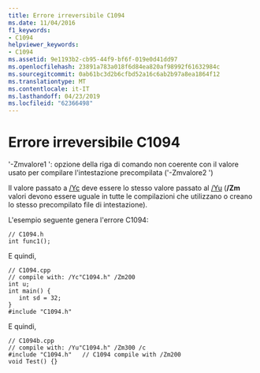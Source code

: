 ```yaml
---
title: Errore irreversibile C1094
ms.date: 11/04/2016
f1_keywords:
- C1094
helpviewer_keywords:
- C1094
ms.assetid: 9e1193b2-cb95-44f9-bf6f-019e0d41dd97
ms.openlocfilehash: 23891a783a018f6d84ea820af98992f61632984c
ms.sourcegitcommit: 0ab61bc3d2b6cfbd52a16c6ab2b97a8ea1864f12
ms.translationtype: MT
ms.contentlocale: it-IT
ms.lasthandoff: 04/23/2019
ms.locfileid: "62366498"
---
```

# <a name="fatal-error-c1094"></a>Errore irreversibile C1094

'-Zmvalore1 ': opzione della riga di comando non coerente con il valore usato per compilare l'intestazione precompilata ('-Zmvalore2 ')

Il valore passato a [/Yc](../../build/reference/yc-create-precompiled-header-file.md) deve essere lo stesso valore passato al [/Yu](../../build/reference/yu-use-precompiled-header-file.md) (**/Zm** valori devono essere uguale in tutte le compilazioni che utilizzano o creano lo stesso precompilato file di intestazione).

L'esempio seguente genera l'errore C1094:

```
// C1094.h
int func1();
```

E quindi,

```
// C1094.cpp
// compile with: /Yc"C1094.h" /Zm200
int u;
int main() {
   int sd = 32;
}
#include "C1094.h"
```

E quindi,

```
// C1094b.cpp
// compile with: /Yu"C1094.h" /Zm300 /c
#include "C1094.h"   // C1094 compile with /Zm200
void Test() {}
```